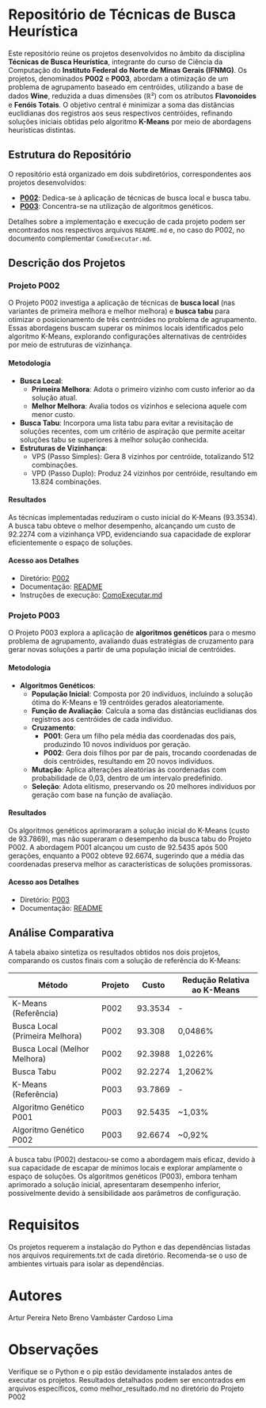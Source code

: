 # Repositório de Técnicas de Busca Heurística

Este repositório reúne os projetos desenvolvidos no âmbito da disciplina **Técnicas de Busca Heurística**, integrante do curso de Ciência da Computação do **Instituto Federal do Norte de Minas Gerais (IFNMG)**. Os projetos, denominados **P002** e **P003**, abordam a otimização de um problema de agrupamento baseado em centróides, utilizando a base de dados **Wine**, reduzida a duas dimensões (ℝ²) com os atributos **Flavonoides** e **Fenóis Totais**. O objetivo central é minimizar a soma das distâncias euclidianas dos registros aos seus respectivos centróides, refinando soluções iniciais obtidas pelo algoritmo **K-Means** por meio de abordagens heurísticas distintas.

## Estrutura do Repositório

O repositório está organizado em dois subdiretórios, correspondentes aos projetos desenvolvidos:

- **[P002](./P002)**: Dedica-se à aplicação de técnicas de busca local e busca tabu.
- **[P003](./p003)**: Concentra-se na utilização de algoritmos genéticos.

Detalhes sobre a implementação e execução de cada projeto podem ser encontrados nos respectivos arquivos `README.md` e, no caso do P002, no documento complementar `ComoExecutar.md`.

## Descrição dos Projetos

### Projeto P002

O Projeto P002 investiga a aplicação de técnicas de **busca local** (nas variantes de primeira melhora e melhor melhora) e **busca tabu** para otimizar o posicionamento de três centróides no problema de agrupamento. Essas abordagens buscam superar os mínimos locais identificados pelo algoritmo K-Means, explorando configurações alternativas de centróides por meio de estruturas de vizinhança.

#### Metodologia
- **Busca Local**:
  - **Primeira Melhora**: Adota o primeiro vizinho com custo inferior ao da solução atual.
  - **Melhor Melhora**: Avalia todos os vizinhos e seleciona aquele com menor custo.
- **Busca Tabu**: Incorpora uma lista tabu para evitar a revisitação de soluções recentes, com um critério de aspiração que permite aceitar soluções tabu se superiores à melhor solução conhecida.
- **Estruturas de Vizinhança**:
  - VPS (Passo Simples): Gera 8 vizinhos por centróide, totalizando 512 combinações.
  - VPD (Passo Duplo): Produz 24 vizinhos por centróide, resultando em 13.824 combinações.

#### Resultados
As técnicas implementadas reduziram o custo inicial do K-Means (93.3534). A busca tabu obteve o melhor desempenho, alcançando um custo de 92.2274 com a vizinhança VPD, evidenciando sua capacidade de explorar eficientemente o espaço de soluções.

#### Acesso aos Detalhes
- Diretório: [P002](./P002)
- Documentação: [README](./P002/README.md)
- Instruções de execução: [ComoExecutar.md](./P002/ComoExecutar.md)

### Projeto P003

O Projeto P003 explora a aplicação de **algoritmos genéticos** para o mesmo problema de agrupamento, avaliando duas estratégias de cruzamento para gerar novas soluções a partir de uma população inicial de centróides.

#### Metodologia
- **Algoritmos Genéticos**:
  - **População Inicial**: Composta por 20 indivíduos, incluindo a solução ótima do K-Means e 19 centróides gerados aleatoriamente.
  - **Função de Avaliação**: Calcula a soma das distâncias euclidianas dos registros aos centróides de cada indivíduo.
  - **Cruzamento**:
    - **P001**: Gera um filho pela média das coordenadas dos pais, produzindo 10 novos indivíduos por geração.
    - **P002**: Gera dois filhos por par de pais, trocando coordenadas de dois centróides, resultando em 20 novos indivíduos.
  - **Mutação**: Aplica alterações aleatórias às coordenadas com probabilidade de 0,03, dentro de um intervalo predefinido.
  - **Seleção**: Adota elitismo, preservando os 20 melhores indivíduos por geração com base na função de avaliação.

#### Resultados
Os algoritmos genéticos aprimoraram a solução inicial do K-Means (custo de 93.7869), mas não superaram o desempenho da busca tabu do Projeto P002. A abordagem P001 alcançou um custo de 92.5435 após 500 gerações, enquanto a P002 obteve 92.6674, sugerindo que a média das coordenadas preserva melhor as características de soluções promissoras.

#### Acesso aos Detalhes
- Diretório: [P003](./P003)
- Documentação: [README](./p003/README.md)

## Análise Comparativa

A tabela abaixo sintetiza os resultados obtidos nos dois projetos, comparando os custos finais com a solução de referência do K-Means:

| Método                        | Projeto | Custo       | Redução Relativa ao K-Means |
|-------------------------------|---------|-------------|-----------------------------|
| K-Means (Referência)          | P002    | 93.3534     | -                           |
| Busca Local (Primeira Melhora)| P002    | 93.308      | 0,0486%                     |
| Busca Local (Melhor Melhora)  | P002    | 92.3988     | 1,0226%                     |
| Busca Tabu                    | P002    | 92.2274     | 1,2062%                     |
| K-Means (Referência)          | P003    | 93.7869     | -                           |
| Algoritmo Genético P001       | P003    | 92.5435     | ~1,03%                      |
| Algoritmo Genético P002       | P003    | 92.6674     | ~0,92%                      |

A busca tabu (P002) destacou-se como a abordagem mais eficaz, devido à sua capacidade de escapar de mínimos locais e explorar amplamente o espaço de soluções. Os algoritmos genéticos (P003), embora tenham aprimorado a solução inicial, apresentaram desempenho inferior, possivelmente devido à sensibilidade aos parâmetros de configuração.

# Requisitos
Os projetos requerem a instalação do Python e das dependências listadas nos arquivos requirements.txt de cada diretório. Recomenda-se o uso de ambientes virtuais para isolar as dependências.

# Autores
Artur Pereira Neto
Breno Vambáster Cardoso Lima

# Observações
Verifique se o Python e o pip estão devidamente instalados antes de executar os projetos.
Resultados detalhados podem ser encontrados em arquivos específicos, como melhor_resultado.md no diretório do Projeto P002